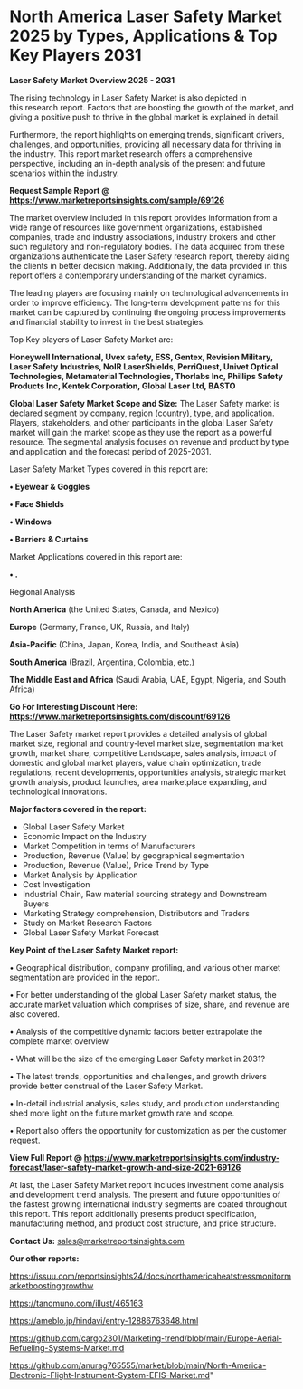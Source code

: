 # North America Laser Safety Market 2025 by Types, Applications & Top Key Players 2031

<Strong> Laser Safety Market Overview 2025 - 2031</strong>

The rising technology in Laser Safety Market is also depicted in this research report. Factors that are boosting the growth of the market, and giving a positive push to thrive in the global market is explained in detail.

Furthermore, the report highlights on emerging trends, significant drivers, challenges, and opportunities, providing all necessary data for thriving in the industry. This report market research offers a comprehensive perspective, including an in-depth analysis of the present and future scenarios within the industry.

<strong>Request Sample Report @ <a href=https://www.marketreportsinsights.com/sample/69126>https://www.marketreportsinsights.com/sample/69126</a></strong>

The market overview included in this report provides information from a wide range of resources like government organizations, established companies, trade and industry associations, industry brokers and other such regulatory and non-regulatory bodies. The data acquired from these organizations authenticate the Laser Safety research report, thereby aiding the clients in better decision making. Additionally, the data provided in this report offers a contemporary understanding of the market dynamics.

The leading players are focusing mainly on technological advancements in order to improve efficiency. The long-term development patterns for this market can be captured by continuing the ongoing process improvements and financial stability to invest in the best strategies.

Top Key players of Laser Safety Market are:

<strong>Honeywell International, Uvex safety, ESS, Gentex, Revision Military, Laser Safety Industries, NoIR LaserShields, PerriQuest, Univet Optical Technologies, Metamaterial Technologies, Thorlabs Inc, Phillips Safety Products Inc, Kentek Corporation, Global Laser Ltd, BASTO</strong>

<strong><b>Global Laser Safety Market Scope and Size:</b></strong>
The Laser Safety market is declared segment by company, region (country), type, and application. Players, stakeholders, and other participants in the global Laser Safety market will gain the market scope as they use the report as a powerful resource. The segmental analysis focuses on revenue and product by type and application and the forecast period of 2025-2031.

Laser Safety Market Types covered in this report are:

<strong>• Eyewear & Goggles

• Face Shields

• Windows

• Barriers & Curtains</strong>

Market Applications covered in this report are:

<strong>• .</strong> 

Regional Analysis

<strong>North America</strong> (the United States, Canada, and Mexico)

<strong>Europe</strong> (Germany, France, UK, Russia, and Italy)

<strong>Asia-Pacific</strong> (China, Japan, Korea, India, and Southeast Asia)

<strong>South America</strong> (Brazil, Argentina, Colombia, etc.)

<strong>The Middle East and Africa</strong> (Saudi Arabia, UAE, Egypt, Nigeria, and South Africa)

<strong>Go For Interesting Discount Here: <a href=https://www.marketreportsinsights.com/discount/69126>https://www.marketreportsinsights.com/discount/69126</a></strong>

The Laser Safety market report provides a detailed analysis of global market size, regional and country-level market size, segmentation market growth, market share, competitive Landscape, sales analysis, impact of domestic and global market players, value chain optimization, trade regulations, recent developments, opportunities analysis, strategic market growth analysis, product launches, area marketplace expanding, and technological innovations.

<strong><b>Major factors covered in the report:</b></strong>
<ul>
  <li>Global Laser Safety Market </li>
  <li>Economic Impact on the Industry</li>
  <li>Market Competition in terms of Manufacturers</li>
  <li>Production, Revenue (Value) by geographical segmentation</li>
  <li>Production, Revenue (Value), Price Trend by Type</li>
  <li>Market Analysis by Application</li>
  <li>Cost Investigation</li>
  <li>Industrial Chain, Raw material sourcing strategy and Downstream Buyers</li>
  <li>Marketing Strategy comprehension, Distributors and Traders</li>
  <li>Study on Market Research Factors</li>
  <li>Global Laser Safety Market Forecast</li>
</ul>

<strong><b>Key Point of the Laser Safety Market report:</b></strong>

• Geographical distribution, company profiling, and various other market segmentation are provided in the report.

• For better understanding of the global Laser Safety market status, the accurate market valuation which comprises of size, share, and revenue are also covered.

• Analysis of the competitive dynamic factors better extrapolate the complete market overview

• What will be the size of the emerging Laser Safety market in 2031?

• The latest trends, opportunities and challenges, and growth drivers provide better construal of the Laser Safety Market.

• In-detail industrial analysis, sales study, and production understanding shed more light on the future market growth rate and scope.

• Report also offers the opportunity for customization as per the customer request.

<strong><b>View Full Report @ <a href=https://www.marketreportsinsights.com/industry-forecast/laser-safety-market-growth-and-size-2021-69126>https://www.marketreportsinsights.com/industry-forecast/laser-safety-market-growth-and-size-2021-69126</a></b></strong>


At last, the Laser Safety Market report includes investment come analysis and development trend analysis. The present and future opportunities of the fastest growing international industry segments are coated throughout this report. This report additionally presents product specification, manufacturing method, and product cost structure, and price structure.

<strong>Contact Us:</strong>
sales@marketreportsinsights.com

<strong>Our other reports:</strong>

<a href=https://issuu.com/reportsinsights24/docs/northamericaheatstressmonitormarketboostinggrowthw>https://issuu.com/reportsinsights24/docs/northamericaheatstressmonitormarketboostinggrowthw</a>

<a href=https://tanomuno.com/illust/465163>https://tanomuno.com/illust/465163</a>

<a href=https://ameblo.jp/hindavi/entry-12886763648.html>https://ameblo.jp/hindavi/entry-12886763648.html</a>

<a href=https://github.com/cargo2301/Marketing-trend/blob/main/Europe-Aerial-Refueling-Systems-Market.md>https://github.com/cargo2301/Marketing-trend/blob/main/Europe-Aerial-Refueling-Systems-Market.md</a>

<a href=https://github.com/anurag765555/market/blob/main/North-America-Electronic-Flight-Instrument-System-EFIS-Market.md>https://github.com/anurag765555/market/blob/main/North-America-Electronic-Flight-Instrument-System-EFIS-Market.md</a>"

